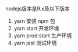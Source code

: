 nodejs版本是9.x及以下版本
1.  yarn 安装 npm 包
2.  yarn start 开发环境
3.  yarn prod:start 生产环境
4.  yarn jest 测试环境
